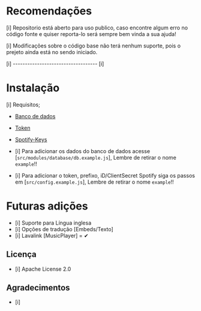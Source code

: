 # Recomendações

[i] Repositorio está aberto para uso publico, caso encontre algum erro no código fonte e quiser reporta-lo será sempre bem vinda a sua ajuda!

[i] Modificações sobre o código base não terá nenhum suporte, pois o prejeto ainda está no sendo iniciado.

[i] ----------------------------------- [i]

# Instalação

[i] Requisitos;
* [Banco de dados](https://firebase.google.com/)
* [Token](https://discord.com/developers/applications)
* [Spotify-Keys](https://developer.spotify.com/dashboard/applications)

* [i] Para adicionar os dados do banco de dados acesse [`src/modules/database/db.example.js`], Lembre de retirar o nome `example`!!
* [i] Para adicionar o token, prefixo, iD/ClientSecret Spotify siga os passos em [`src/config.example.js`], Lembre de retirar o nome `example`!!

# Futuras adições

* [i] Suporte para Língua inglesa
* [i] Opções de tradução [Embeds/Texto]
* [i] Lavalink [MusicPlayer] = ✔

## Licença 
* [i] Apache License 2.0

## Agradecimentos

* [i] 

